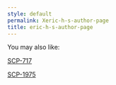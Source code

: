 ```yaml
---
style: default
permalink: Xeric-h-s-author-page
title: eric-h-s-author-page
---
```

You may also like:

[SCP-717](http://scp-wiki.net/scp-717)

[SCP-1975](http://scp-wiki.net/scp-1975)
